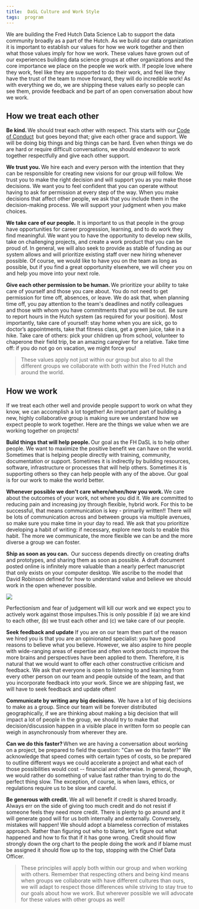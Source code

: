```yaml
---
title:  DaSL Culture and Work Style
tags:  program
---
```


We are building the Fred Hutch Data Science Lab to support the data community broadly as a part of the Hutch. As we build our data organization it is important to establish our values for how we work together and then what those values imply for how we work. These values have grown out of our experiences building data science groups at other organizations and the core importance we place on the people we work with. If people love where they work, feel like they are supported to do their work, and feel like they have the trust of the team to move forward, they will do incredible work! As with everything we do, we are shipping these values early so people can see them, provide feedback and be part of an open conversation about how we work. 

## How we treat each other

__Be kind.__ We should treat each other with respect. This starts with our [Code of Conduct](https://github.com/fhdsl/coc)  but goes beyond that; give each other grace and support. We will be doing big things and big things can be hard. Even when things we do are hard or require difficult conversations, we should endeavor to work together respectfully and give each other support. 

__We trust you.__ We hire each and every person with the intention that they can be responsible for creating new visions for our group will follow. We trust you to make the right decision and will support you as you make those decisions. We want you to feel confident that you can operate without having to ask for permission at every step of the way. When you make decisions that affect other people, we ask that you include them in the decision-making process. We will support your judgment when you make choices.  

__We take care of our people.__ It is important to us that people in the group have opportunities for career progression, learning, and to do work they find meaningful. We want you to have the opportunity to develop new skills, take on challenging projects, and create a work product that you can be proud of. In general, we will also seek to provide as stable of funding as our system allows and will prioritize existing staff over new hiring whenever possible. Of course, we would like to have you on the team as long as possible, but if you find a great opportunity elsewhere, we will cheer you on and help you move into your next role. 

__Give each other permission to be human.__ We prioritize your ability to take care of yourself and those you care about. You do not need to get permission for time off, absences, or leave. We do ask that, when planning time off, you pay attention to the team's deadlines and notify colleagues and those with whom you have commitments that you will be out.  Be sure to report hours in the Hutch system (as required for your position). Most importantly, take care of yourself: stay home when you are sick, go to doctor’s appointments, take that fitness class, get a green juice, take in a hike. Take care of others: pick your children up from school, volunteer to chaperone their field trip, be an amazing caregiver for a relative. Take time off: if you do not go on vacation, we might force you!


> These values apply not just within our group but also to all the different groups we collaborate with both within the Fred Hutch and around the world. 

## How we work

If we treat each other well and provide people support to work on what they know, we can accomplish a lot together! An important part of building a new, highly collaborative group is making sure we understand how we expect people to work together. Here are the things we value when we are working together on projects!

__Build things that will help people.__ Our goal as the FH DaSL is to help other people. We want to maximize the positive benefit we can have on the world. Sometimes that is helping people directly with training, community, documentation or support. Sometimes it is indirectly by building resources, software, infrastructure or processes that will help others. Sometimes it is supporting others so they can help people with any of the above. Our goal is for our work to make the world better.  

__Whenever possible we don't care where/when/how you work.__ We care about the outcomes of your work, not where you did it. We are committed to reducing pain and increasing joy through flexible, hybrid work. For this to be successful, that means communication is key - primarily written!!  There will be lots of communication across and between groups via multiple avenues, so make sure you make time in your day to read. We ask that you prioritize developing a habit of writing: if necessary, explore new tools to enable this habit. The more we communicate, the more flexible we can be and the more diverse a group we can foster.  

__Ship as soon as you can.__  Our success depends directly on creating drafts and prototypes, and sharing them as soon as possible.  A draft document posted online is infinitely more valuable than a nearly perfect manuscript that only exists on your computer desktop. We ascribe to the model that David Robinson defined for how to understand value and believe we should work in the open whenever possible. 

![](../../images/blog/drobvalue.jpg) 

Perfectionism and fear of judgement will kill our work and we expect you to actively work against those impulses.This is only possible if (a) we are kind to each other, (b) we trust each other and (c) we take care of our people. 

__Seek feedback and update__ If you are on our team then part of the reason we hired you is that you are an opinionated specialist: you have good reasons to believe what you believe. However, we also aspire to hire people with wide-ranging areas of expertise and often work products improve the more brains and perspectives have been applied to them. Therefore, it is natural that we would want to offer each other constructive criticism and feedback. We ask that everyone is open to listening to and learning from every other person on our team and people outside of the team, and that you incorporate feedback into your work. Since we are shipping fast, we will have to seek feedback and update often!  

__Communicate by writing any big decisions.__  We have a lot of big decisions to make as a group. Since our team will be forever distributed geographically, if we are thinking about making a big decision that will impact a lot of people in the group, we should try to make that decision/discussion happen in a visible place in written form so people can weigh in asynchronously from wherever they are.  

__Can we do this faster?__ When we are having a conversation about working on a project, be prepared to field the question: "Can we do this faster?"​ We acknowledge that speed comes with certain types of costs, so be prepared to outline different ways we could accelerate a project and what each of those possibilities would cost -- financial and otherwise. In general, though, we would rather do something of value fast rather than trying to do the perfect thing slow. The exception, of course, is when laws, ethics, or regulations require us to be slow and careful.  

__Be generous with credit.__ We all will benefit if credit is shared broadly. Always err on the side of giving too much credit and do not resist if someone feels they need more credit. There is plenty to go around and it will generate good will for us both internally and externally. Conversely, mistakes will happen! We should adopt a blameless correction of mistakes approach. Rather than figuring out who to blame, let's figure out what happened and how to fix that if it has gone wrong. Credit should flow strongly down the org chart to the people doing the work and if blame must be assigned it should flow up to the top, stopping with the Chief Data Officer. 

>These principles will apply both within our group and when working with others.  Remember that respecting others and being kind means when groups we collaborate with have different cultures than ours, we will adapt to respect those differences while striving to stay true to our goals about how we work. But wherever possible we will advocate for these values with other groups as well! 
